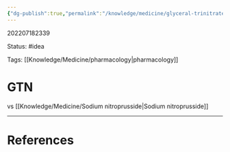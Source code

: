 ```yaml
---
{"dg-publish":true,"permalink":"/knowledge/medicine/glyceral-trinitrate/"}
---
```



202207182339

Status: #idea

Tags: [[Knowledge/Medicine/pharmacology\|pharmacology]]

# GTN

vs [[Knowledge/Medicine/Sodium nitroprusside\|Sodium nitroprusside]]






___
# References